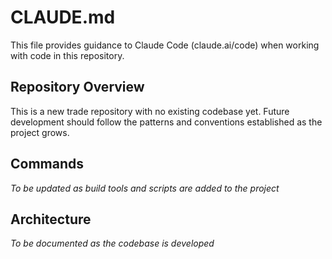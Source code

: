 # CLAUDE.md

This file provides guidance to Claude Code (claude.ai/code) when working with code in this repository.

## Repository Overview

This is a new trade repository with no existing codebase yet. Future development should follow the patterns and conventions established as the project grows.

## Commands

*To be updated as build tools and scripts are added to the project*

## Architecture

*To be documented as the codebase is developed*